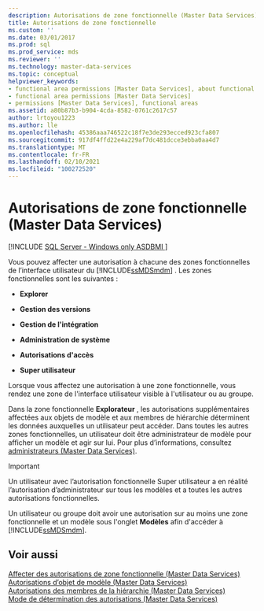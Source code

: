 ```yaml
---
description: Autorisations de zone fonctionnelle (Master Data Services)
title: Autorisations de zone fonctionnelle
ms.custom: ''
ms.date: 03/01/2017
ms.prod: sql
ms.prod_service: mds
ms.reviewer: ''
ms.technology: master-data-services
ms.topic: conceptual
helpviewer_keywords:
- functional area permissions [Master Data Services], about functional area permissions
- functional area permissions [Master Data Services]
- permissions [Master Data Services], functional areas
ms.assetid: a80b87b3-b904-4cda-8582-0761c2617c57
author: lrtoyou1223
ms.author: lle
ms.openlocfilehash: 45386aaa746522c18f7e3de293ecced923cfa807
ms.sourcegitcommit: 917df4ffd22e4a229af7dc481dcce3ebba0aa4d7
ms.translationtype: MT
ms.contentlocale: fr-FR
ms.lasthandoff: 02/10/2021
ms.locfileid: "100272520"
---
```

# <a name="functional-area-permissions-master-data-services"></a>Autorisations de zone fonctionnelle (Master Data Services)

[!INCLUDE [SQL Server - Windows only ASDBMI  ](../includes/applies-to-version/sql-windows-only-asdbmi.md)]

  Vous pouvez affecter une autorisation à chacune des zones fonctionnelles de l’interface utilisateur du [!INCLUDE[ssMDSmdm](../includes/ssmdsmdm-md.md)] . Les zones fonctionnelles sont les suivantes :  
  
-   **Explorer**  
  
-   **Gestion des versions**  
  
-   **Gestion de l'intégration**  
  
-   **Administration de système**  
  
-   **Autorisations d'accès**  
  
-   **Super utilisateur**  
  
 Lorsque vous affectez une autorisation à une zone fonctionnelle, vous rendez une zone de l'interface utilisateur visible à l'utilisateur ou au groupe.  
  
 Dans la zone fonctionnelle **Explorateur** , les autorisations supplémentaires affectées aux objets de modèle et aux membres de hiérarchie déterminent les données auxquelles un utilisateur peut accéder. Dans toutes les autres zones fonctionnelles, un utilisateur doit être administrateur de modèle pour afficher un modèle et agir sur lui. Pour plus d’informations, consultez [administrateurs &#40;Master Data Services&#41;](../master-data-services/administrators-master-data-services.md).  
  
> [!IMPORTANT]  
>  Un utilisateur avec l’autorisation fonctionnelle Super utilisateur a en réalité l’autorisation d’administrateur sur tous les modèles et a toutes les autres autorisations fonctionnelles.  
  
 Un utilisateur ou groupe doit avoir une autorisation sur au moins une zone fonctionnelle et un modèle sous l'onglet **Modèles** afin d'accéder à [!INCLUDE[ssMDSmdm](../includes/ssmdsmdm-md.md)].  
  
## <a name="see-also"></a>Voir aussi  
 [Affecter des autorisations de zone fonctionnelle &#40;Master Data Services&#41;](../master-data-services/assign-functional-area-permissions-master-data-services.md)   
 [Autorisations d’objet de modèle &#40;Master Data Services&#41;](../master-data-services/model-object-permissions-master-data-services.md)   
 [Autorisations des membres de la hiérarchie &#40;Master Data Services&#41;](../master-data-services/hierarchy-member-permissions-master-data-services.md)   
 [Mode de détermination des autorisations &#40;Master Data Services&#41;](../master-data-services/how-permissions-are-determined-master-data-services.md)  
  
  
